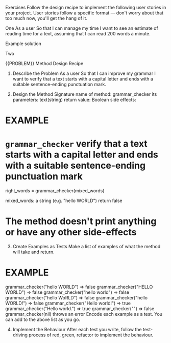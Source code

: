Exercises
Follow the design recipe to implement the following user stories in your project. User stories follow a specific format — don't worry about that too much now, you'll get the hang of it.

One
As a user
So that I can manage my time
I want to see an estimate of reading time for a text, assuming that I can read 200 words a minute.

Example solution

Two



{{PROBLEM}} Method Design Recipe
1. Describe the Problem
As a user
So that I can improve my grammar
I want to verify that a text starts with a capital letter and ends with a suitable sentence-ending punctuation mark.

2. Design the Method Signature
name of method: grammar_checker
its parameters: text(string)
return value: Boolean
side effects:

# EXAMPLE
# `grammar_checker` verify that a text starts with a capital letter and ends with a suitable sentence-ending punctuation mark

right_words = grammar_checker(mixed_words)

mixed_words: a string (e.g. "hello WORLD")
return false

# The method doesn't print anything or have any other side-effects
3. Create Examples as Tests
Make a list of examples of what the method will take and return.

# EXAMPLE

grammar_checker("hello WORLD") => false
grammar_checker("HELLO WORLD") => false
grammar_checker("hello world") => false
grammar_checker("hello WoRLD") => false
grammar_checker("hello WORLD!") => false
grammar_checker("Hello world!") => true
grammar_checker("Hello world.") => true
grammar_checker("") => false
grammar_checker(nil) throws an error
Encode each example as a test. You can add to the above list as you go.

4. Implement the Behaviour
After each test you write, follow the test-driving process of red, green, refactor to implement the behaviour.